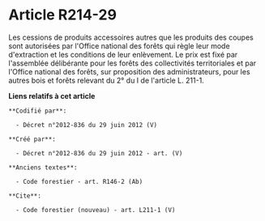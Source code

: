 # Article R214-29

Les cessions de produits accessoires autres que les produits des coupes sont autorisées par l'Office national des forêts qui
règle leur mode d'extraction et les conditions de leur enlèvement. Le prix est fixé par l'assemblée délibérante pour les
forêts des collectivités territoriales et par l'Office national des forêts, sur proposition des administrateurs, pour les
autres bois et forêts relevant du 2° du I de l'article L. 211-1.

**Liens relatifs à cet article**

	**Codifié par**:

	  - Décret n°2012-836 du 29 juin 2012 (V)

	**Créé par**:

	  - Décret n°2012-836 du 29 juin 2012 - art. (V)

	**Anciens textes**:

	  - Code forestier - art. R146-2 (Ab)

	**Cite**:

	  - Code forestier (nouveau) - art. L211-1 (V)
